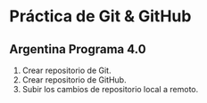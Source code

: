 # Práctica de Git & GitHub

## Argentina Programa 4.0

1. Crear repositorio de Git.
2. Crear repositorio de GitHub.
3. Subir los cambios de repositorio local a remoto.

